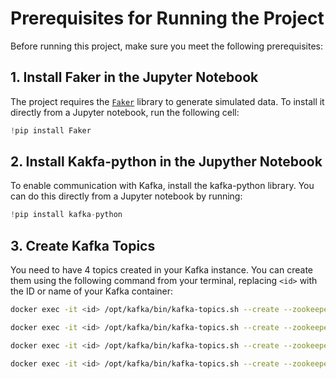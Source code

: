 # Prerequisites for Running the Project

Before running this project, make sure you meet the following prerequisites:

## 1. Install Faker in the Jupyter Notebook

The project requires the [`Faker`](https://faker.readthedocs.io/) library to generate simulated data. To install it directly from a Jupyter notebook, run the following cell:

```python
!pip install Faker
```
## 2. Install Kakfa-python in the Jupyther Notebook

To enable communication with Kafka, install the kafka-python library. You can do this directly from a Jupyter notebook by running:

```python
!pip install kafka-python
```


## 3. Create Kafka Topics

You need to have 4 topics created in your Kafka instance. You can create them using the following command from your terminal, replacing `<id>` with the ID or name of your Kafka container:

```bash
docker exec -it <id> /opt/kafka/bin/kafka-topics.sh --create --zookeeper zookeeper:2181 --replication-factor 1 --partitions 1 --topic tweet-1
```

```bash
docker exec -it <id> /opt/kafka/bin/kafka-topics.sh --create --zookeeper zookeeper:2181 --replication-factor 1 --partitions 1 --topic tweet-2
```

```bash
docker exec -it <id> /opt/kafka/bin/kafka-topics.sh --create --zookeeper zookeeper:2181 --replication-factor 1 --partitions 1 --topic tweet-3
```

```bash
docker exec -it <id> /opt/kafka/bin/kafka-topics.sh --create --zookeeper zookeeper:2181 --replication-factor 1 --partitions 1 --topic tweet-4
```